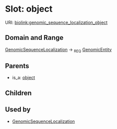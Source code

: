 # Slot: object




URI: [biolink:genomic_sequence_localization_object](https://w3id.org/biolink/vocab/genomic_sequence_localization_object)
## Domain and Range

[GenomicSequenceLocalization](GenomicSequenceLocalization.md) ->  <sub>REQ</sub> [GenomicEntity](GenomicEntity.md)
## Parents

 *  is_a: [object](object.md)
## Children

## Used by

 * [GenomicSequenceLocalization](GenomicSequenceLocalization.md)
